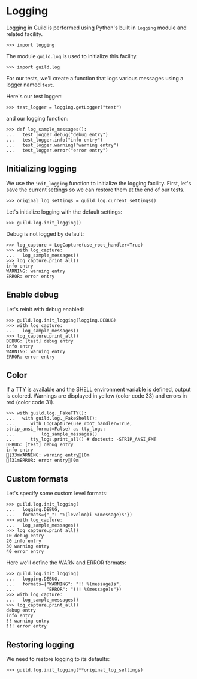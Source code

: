 # Logging

Logging in Guild is performed using Python's built in `logging` module
and related facility.

    >>> import logging

The module `guild.log` is used to initialize this facility.

    >>> import guild.log

For our tests, we'll create a function that logs various messages
using a logger named `test`.

Here's our test logger:

    >>> test_logger = logging.getLogger("test")

and our logging function:

    >>> def log_sample_messages():
    ...   test_logger.debug("debug entry")
    ...   test_logger.info("info entry")
    ...   test_logger.warning("warning entry")
    ...   test_logger.error("error entry")

## Initializing logging

We use the `init_logging` function to initialize the logging
facility. First, let's save the current settings so we can restore
them at the end of our tests.

    >>> original_log_settings = guild.log.current_settings()

Let's initialize logging with the default settings:

    >>> guild.log.init_logging()

Debug is not logged by default:

    >>> log_capture = LogCapture(use_root_handler=True)
    >>> with log_capture:
    ...   log_sample_messages()
    >>> log_capture.print_all()
    info entry
    WARNING: warning entry
    ERROR: error entry

## Enable debug

Let's reinit with debug enabled:

    >>> guild.log.init_logging(logging.DEBUG)
    >>> with log_capture:
    ...   log_sample_messages()
    >>> log_capture.print_all()
    DEBUG: [test] debug entry
    info entry
    WARNING: warning entry
    ERROR: error entry

## Color

If a TTY is available and the SHELL environment variable is defined,
output is colored. Warnings are displayed in yellow (color code 33)
and errors in red (color code 31).

    >>> with guild.log._FakeTTY():
    ...   with guild.log._FakeShell():
    ...      with LogCapture(use_root_handler=True, strip_ansi_format=False) as tty_logs:
    ...          log_sample_messages()
    ...      tty_logs.print_all() # doctest: -STRIP_ANSI_FMT
    DEBUG: [test] debug entry
    info entry
    [33mWARNING: warning entry[0m
    [31mERROR: error entry[0m

## Custom formats

Let's specify some custom level formats:

    >>> guild.log.init_logging(
    ...   logging.DEBUG,
    ...   formats={"_": "%(levelno)i %(message)s"})
    >>> with log_capture:
    ...   log_sample_messages()
    >>> log_capture.print_all()
    10 debug entry
    20 info entry
    30 warning entry
    40 error entry

Here we'll define the WARN and ERROR formats:

    >>> guild.log.init_logging(
    ...   logging.DEBUG,
    ...   formats={"WARNING": "!! %(message)s",
    ...            "ERROR": "!!! %(message)s"})
    >>> with log_capture:
    ...   log_sample_messages()
    >>> log_capture.print_all()
    debug entry
    info entry
    !! warning entry
    !!! error entry

## Restoring logging

We need to restore logging to its defaults:

    >>> guild.log.init_logging(**original_log_settings)
